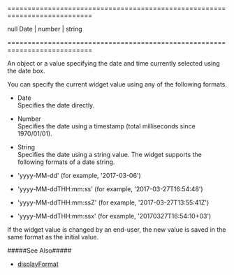 <!--**
/*-------------------------------------------
    Auto-generated file. Do not modify.
-------------------------------------------

**-->
===========================================================================
<!--default-->null<!--/default-->
<!--type-->Date | number | string<!--/type-->
===========================================================================

<!--shortDescription-->
An object or a value specifying the date and time currently selected using the date box.
<!--/shortDescription-->

<!--fullDescription-->
You can specify the current widget value using any of the following formats.

- Date  
 Specifies the date directly.

- Number  
 Specifies the date using a timestamp (total milliseconds since 1970/01/01).

- String  
 Specifies the date using a string value. The widget supports the following formats of a date string.

 - 'yyyy-MM-dd' (for example, '2017-03-06')
 - 'yyyy-MM-ddTHH:mm:ss' (for example, '2017-03-27T16:54:48')
 - 'yyyy-MM-ddTHH:mm:ssZ' (for example, '2017-03-27T13:55:41Z')
 - 'yyyy-MM-ddTHH:mm:ssx' (for example, '20170327T16:54:10+03')

If the widget value is changed by an end-user, the new value is saved in the same format as the initial value.

#####See Also#####
- [displayFormat](/Documentation/ApiReference/UI_Widgets/dxDateBox/Configuration/#displayFormat)
<!--/fullDescription-->